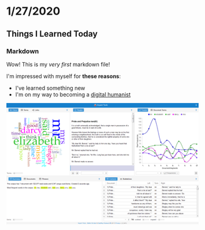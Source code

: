 # 1/27/2020

## Things I Learned Today

### Markdown

Wow! This is my *very first* markdown file!

I'm impressed with myself for **these reasons**:

- I've learned something new
- I'm on my way to becoming a [digital humanist](https://en.wikipedia.org/wiki/Digital_humanities)

![](images/Pride_and_Prejudice_in_Voyant_Tools.png)